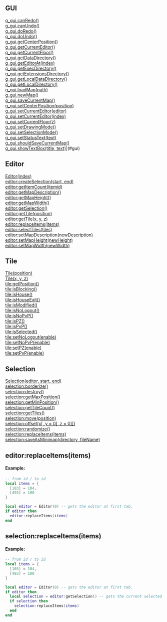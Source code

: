 ## <a name='gui'>GUI</a>
[g_gui.canRedo()](#gui)  
[g_gui.canUndo()](#gui)  
[g_gui.doRedo()](#gui)  
[g_gui.doUndo()](#gui)  
[g_gui.getCenterPosition()](#gui)  
[g_gui.getCurrentEditor()](#gui)  
[g_gui.getCurrentFloor()](#gui)  
[g_gui.getDataDirectory()](#gui)  
[g_gui.getEditorAt(index)](#gui)  
[g_gui.getExecDirectory()](#gui)  
[g_gui.getExtensionsDirectory()](#gui)  
[g_gui.getLocalDataDirectory()](#gui)  
[g_gui.getLocalDirectory()](#gui)  
[g_gui.loadMap(path)](#gui)    
[g_gui.newMap()](#gui)  
[g_gui.saveCurrentMap()](#gui)  
[g_gui.setCenterPosition(position)](#gui)  
[g_gui.setCurrentEditor(editor)](#gui)  
[g_gui.setCurrentEditor(index)](#gui)  
[g_gui.setCurrentFloor(z)](#gui)  
[g_gui.setDrawingMode()](#gui)  
[g_gui.setSelectionMode()](#gui)  
[g_gui.setStatusText(text)](#gui)  
[g_gui.shouldSaveCurrentMap()](#gui)  
[g_gui.showTextBox(title, text)]()](#gui)  

## <a name='editor'>Editor</a>
[Editor(index)](#editor)  
[editor:createSelection(start, end)](#editor)  
[editor:getItemCount(itemid)](#editor)  
[editor:getMapDescription()](#editor)  
[editor:getMapHeight()](#editor)  
[editor:getMapWidth()](#editor)  
[editor:getSelection()](#editor)  
[editor:getTile(position)](#editor)  
[editor:getTile(x, y, z)](#editor)  
[editor:replaceItems(items)](#editor_replaceItems)  
[editor:selectTiles(tiles)](#editor)  
[editor:setMapDescription(newDescription)](#editor)  
[editor:setMapHeight(newHeight)](#editor)  
[editor:setMapWidth(newWidth)](#editor)  

## <a name='tile'>Tile</a>
[Tile(position)](#tile)  
[Tile(x, y, z)](#tile)  
[tile:getPosition()](#tile)  
[tile:isBlocking()](#tile)  
[tile:isHouse()](#tile)  
[tile:isHouseExit()](#tile)  
[tile:isModified()](#tile)  
[tile:isNoLogout()](#tile)  
[tile:isNoPvP()](#tile)  
[tile:isPZ()](#tile)  
[tile:isPvP()](#tile)  
[tile:isSelected()](#tile)  
[tile:setNoLogout(enable)](#tile)  
[tile:setNoPvP(enable)](#tile)  
[tile:setPZ(enable)](#tile)  
[tile:setPvP(enable)](#tile)  

## <a name='selection'>Selection</a>
[Selection(editor, start, end)](#selection)  
[selection:borderize()](#selection)  
[selection:destroy()](#selection)  
[selection:getMaxPosition()](#selection)  
[selection:getMinPosition()](#selection)  
[selection:getTileCount()](#selection)  
[selection:getTiles()](#selection)  
[selection:move(position)](#selection)  
[selection:offset(x[, y = 0[, z = 0]])](#selection)  
[selection:randomize()](#selection)  
[selection:replaceItems(items)](#selection_replaceItems)  
[selection:saveAsMinimap(directory, fileName)](#selection)  

## <a name='editor_replaceItems'>editor:replaceItems(items)</a>
#### Example:
```Lua
-- from id / to id
local items = {
  [103] = 104,
  [493] = 100
}

local editor = Editor(0) -- gets the editor at first tab.
if editor then
  editor:replaceItems(items)
end
```

## <a name='selection_replaceItems'>selection:replaceItems(items)</a>
#### Example:
```Lua
-- from id / to id
local items = {
  [103] = 104,
  [493] = 100
}

local editor = Editor(0) -- gets the editor at first tab.
if editor then
  local selection = editor:getSelection() -- gets the current selected area.
  if selection then
    selection:replaceItems(items)
  end
end
```
